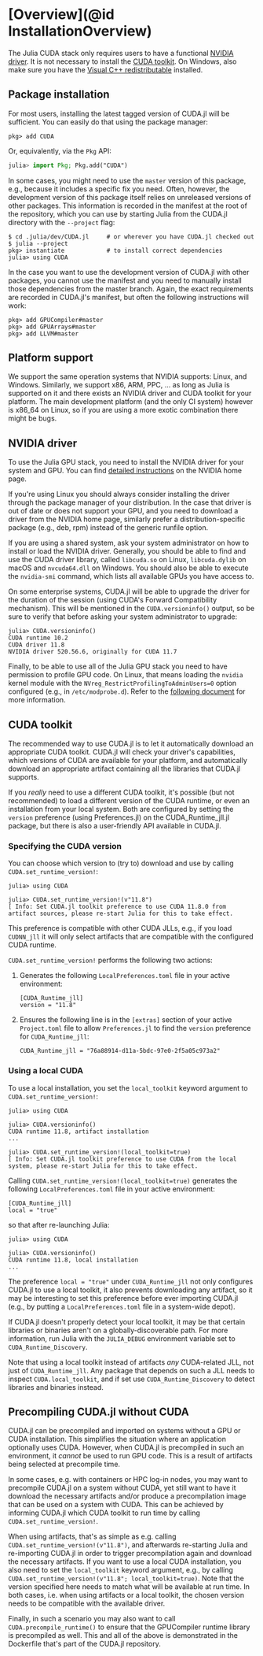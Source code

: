 # [Overview](@id InstallationOverview)

The Julia CUDA stack only requires users to have a functional [NVIDIA
driver](https://www.nvidia.com/Download/index.aspx). It is not necessary to install the
[CUDA toolkit](https://developer.nvidia.com/cuda-downloads). On Windows, also make sure you
have the [Visual C++ redistributable](https://aka.ms/vs/16/release/vc_redist.x64.exe)
installed.



## Package installation

For most users, installing the latest tagged version of CUDA.jl will be sufficient. You can
easily do that using the package manager:

```
pkg> add CUDA
```

Or, equivalently, via the `Pkg` API:

```julia
julia> import Pkg; Pkg.add("CUDA")
```

In some cases, you might need to use the `master` version of this package, e.g., because it
includes a specific fix you need. Often, however, the development version of this package
itself relies on unreleased versions of other packages. This information is recorded in the
manifest at the root of the repository, which you can use by starting Julia from the CUDA.jl
directory with the `--project` flag:

```
$ cd .julia/dev/CUDA.jl     # or wherever you have CUDA.jl checked out
$ julia --project
pkg> instantiate            # to install correct dependencies
julia> using CUDA
```

In the case you want to use the development version of CUDA.jl with other packages, you
cannot use the manifest and you need to manually install those dependencies from the master
branch. Again, the exact requirements are recorded in CUDA.jl's manifest, but often the
following instructions will work:

```
pkg> add GPUCompiler#master
pkg> add GPUArrays#master
pkg> add LLVM#master
```



## Platform support

We support the same operation systems that NVIDIA supports: Linux, and Windows. Similarly,
we support x86, ARM, PPC, ... as long as Julia is supported on it and there exists an NVIDIA
driver and CUDA toolkit for your platform. The main development platform (and the only CI
system) however is x86_64 on Linux, so if you are using a more exotic combination there
might be bugs.



## NVIDIA driver

To use the Julia GPU stack, you need to install the NVIDIA driver for your system and GPU.
You can find [detailed instructions](https://www.nvidia.com/Download/index.aspx) on the
NVIDIA home page.

If you're using Linux you should always consider installing the driver through the package
manager of your distribution. In the case that driver is out of date or does not support
your GPU, and you need to download a driver from the NVIDIA home page, similarly prefer a
distribution-specific package (e.g., deb, rpm) instead of the generic runfile option.

If you are using a shared system, ask your system administrator on how to install or load
the NVIDIA driver. Generally, you should be able to find and use the CUDA driver library,
called `libcuda.so` on Linux, `libcuda.dylib` on macOS and `nvcuda64.dll` on Windows. You
should also be able to execute the `nvidia-smi` command, which lists all available GPUs you
have access to.

On some enterprise systems, CUDA.jl will be able to upgrade the driver for the duration of
the session (using CUDA's Forward Compatibility mechanism). This will be mentioned in the
`CUDA.versioninfo()` output, so be sure to verify that before asking your system
administrator to upgrade:

```
julia> CUDA.versioninfo()
CUDA runtime 10.2
CUDA driver 11.8
NVIDIA driver 520.56.6, originally for CUDA 11.7
```

Finally, to be able to use all of the Julia GPU stack you need to have permission to profile
GPU code. On Linux, that means loading the `nvidia` kernel module with the
`NVreg_RestrictProfilingToAdminUsers=0` option configured (e.g., in `/etc/modprobe.d`).
Refer to the [following
document](https://developer.nvidia.com/nvidia-development-tools-solutions-ERR_NVGPUCTRPERM-permission-issue-performance-counters)
for more information.



## CUDA toolkit

The recommended way to use CUDA.jl is to let it automatically download an appropriate CUDA
toolkit. CUDA.jl will check your driver's capabilities, which versions of CUDA are available
for your platform, and automatically download an appropriate artifact containing all the
libraries that CUDA.jl supports.

If you *really* need to use a different CUDA toolkit, it's possible (but not recommended) to
load a different version of the CUDA runtime, or even an installation from your local
system. Both are configured by setting the `version` preference (using Preferences.jl) on
the CUDA\_Runtime\_jll.jl package, but there is also a user-friendly API available in CUDA.jl.

### Specifying the CUDA version

You can choose which version to (try to) download and use by calling
`CUDA.set_runtime_version!`:

```
julia> using CUDA

julia> CUDA.set_runtime_version!(v"11.8")
[ Info: Set CUDA.jl toolkit preference to use CUDA 11.8.0 from artifact sources, please re-start Julia for this to take effect.
```

This preference is compatible with other CUDA JLLs, e.g., if you load `CUDNN_jll` it will
only select artifacts that are compatible with the configured CUDA runtime.

`CUDA.set_runtime_version!` performs the following two actions:

1. Generates the following `LocalPreferences.toml` file in your active environment:

   ```
   [CUDA_Runtime_jll]
   version = "11.8"
   ```

2. Ensures the following line is in the `[extras]` section of your active `Project.toml` file to allow `Preferences.jl` to find the `version` preference for `CUDA_Runtime_jll`:

   ```
   CUDA_Runtime_jll = "76a88914-d11a-5bdc-97e0-2f5a05c973a2"
   ```

### Using a local CUDA

To use a local installation, you set the `local_toolkit` keyword argument to
`CUDA.set_runtime_version!`:

```
julia> using CUDA

julia> CUDA.versioninfo()
CUDA runtime 11.8, artifact installation
...

julia> CUDA.set_runtime_version!(local_toolkit=true)
[ Info: Set CUDA.jl toolkit preference to use CUDA from the local system, please re-start Julia for this to take effect.
```

Calling `CUDA.set_runtime_version!(local_toolkit=true)` generates the following `LocalPreferences.toml` file in
your active environment:

```
[CUDA_Runtime_jll]
local = "true"
```

so that after re-launching Julia:

```
julia> using CUDA

julia> CUDA.versioninfo()
CUDA runtime 11.8, local installation
...
```

The preference `local = "true"` under `CUDA_Runtime_jll` not only configures CUDA.jl to use a local toolkit, it also prevents
downloading any artifact, so it may be interesting to set this preference before ever
importing CUDA.jl (e.g., by putting a `LocalPreferences.toml` file in a system-wide depot).

If CUDA.jl doesn't properly detect your local toolkit, it may be that certain libraries or
binaries aren't on a globally-discoverable path. For more information, run Julia with the
`JULIA_DEBUG` environment variable set to `CUDA_Runtime_Discovery`.

Note that using a local toolkit instead of artifacts *any* CUDA-related JLL, not just of
`CUDA_Runtime_jll`. Any package that depends on such a JLL needs to inspect
`CUDA.local_toolkit`, and if set use `CUDA_Runtime_Discovery` to detect libraries and
binaries instead.


## Precompiling CUDA.jl without CUDA

CUDA.jl can be precompiled and imported on systems without a GPU or CUDA installation. This
simplifies the situation where an application optionally uses CUDA. However, when CUDA.jl
is precompiled in such an environment, it *cannot* be used to run GPU code. This is a
result of artifacts being selected at precompile time.

In some cases, e.g. with containers or HPC log-in nodes, you may want to precompile CUDA.jl
on a system without CUDA, yet still want to have it download the necessary artifacts and/or
produce a precompilation image that can be used on a system with CUDA. This can be achieved
by informing CUDA.jl which CUDA toolkit to run time by calling `CUDA.set_runtime_version!`.

When using artifacts, that's as simple as e.g. calling `CUDA.set_runtime_version!(v"11.8")`,
and afterwards re-starting Julia and re-importing CUDA.jl in order to trigger precompilation
again and download the necessary artifacts. If you want to use a local CUDA installation,
you also need to set the `local_toolkit` keyword argument, e.g., by calling
`CUDA.set_runtime_version!(v"11.8"; local_toolkit=true)`. Note that the version specified
here needs to match what will be available at run time. In both cases, i.e. when using
artifacts or a local toolkit, the chosen version needs to be compatible with the available
driver.

Finally, in such a scenario you may also want to call `CUDA.precompile_runtime()` to ensure
that the GPUCompiler runtime library is precompiled as well. This and all of the above is
demonstrated in the Dockerfile that's part of the CUDA.jl repository.
